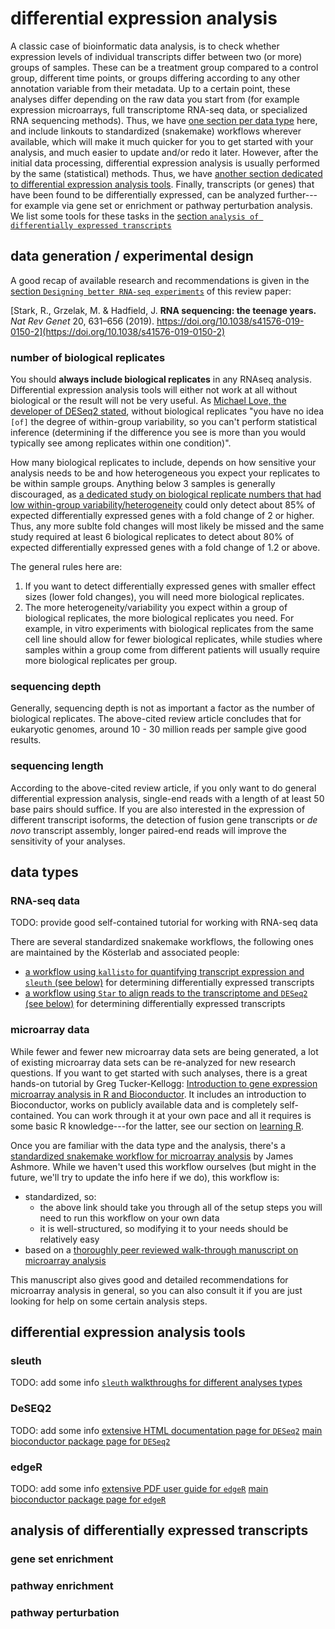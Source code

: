 # differential expression analysis

A classic case of bioinformatic data analysis, is to check whether expression levels of individual transcripts differ between two (or more) groups of samples.
These can be a treatment group compared to a control group, different time points, or groups differing according to any other annotation variable from their metadata.
Up to a certain point, these analyses differ depending on the raw data you start from (for example expression microarrays, full transcriptome RNA-seq data, or specialized RNA sequencing methods).
Thus, we have [one section per data type](#data-types) here, and include linkouts to standardized (snakemake) workflows wherever available, which will make it much quicker for you to get started with your analysis, and much easier to update and/or redo it later.
However, after the initial data processing, differential expression analysis is usually performed by the same (statistical) methods.
Thus, we have [another section dedicated to differential expression analysis tools](#differential-expression-analysis-tools).
Finally, transcripts (or genes) that have been found to be differentially expressed, can be analyzed further---for example via gene set or enrichment or pathway perturbation analysis.
We list some tools for these tasks in the [section `analysis of differentially expressed transcripts`](#analysis-of-differentially-expressed-transcripts)

## data generation / experimental design

A good recap of available research and recommendations is given in the [section `Designing better RNA-seq experiments`](https://www.nature.com/articles/s41576-019-0150-2#Sec13) of this review paper:

[Stark, R., Grzelak, M. & Hadfield, J. **RNA sequencing: the teenage years.** *Nat Rev Genet* 20, 631–656 (2019). https://doi.org/10.1038/s41576-019-0150-2](https://doi.org/10.1038/s41576-019-0150-2)

### number of biological replicates

You should **always include biological replicates** in any RNAseq analysis.
Differential expression analysis tools will either not work at all without biological or the result will not be very useful.
As [Michael Love, the developer of DESeq2 stated](https://support.bioconductor.org/p/95714/#95717), without biological replicates "you have no idea `[of]` the degree of within-group variability, so you can't perform statistical inference (determining if the difference you see is more than you would typically see among replicates within one condition)".

How many biological replicates to include, depends on how sensitive your analysis needs to be and how heterogeneous you expect your replicates to be within sample groups.
Anything below 3 samples is generally discouraged, as [a dedicated study on biological replicate numbers that had low within-group variability/heterogeneity](https://doi.org/10.1261%2Frna.053959.115) could only detect about 85% of expected differentially expressed genes with a fold change of 2 or higher.
Thus, any more sublte fold changes will most likely be missed and the same study required at least 6 biological replicates to detect about 80% of expected differentially expressed genes with a fold change of 1.2 or above.

The general rules here are:

1. If you want to detect differentially expressed genes with smaller effect sizes (lower fold changes), you will need more biological replicates.
2. The more heterogeneity/variability you expect within a group of biological replicates, the more biological replicates you need.
   For example, in vitro experiments with biological replicates from the same cell line should allow for fewer biological replicates, while studies where samples within a group come from different patients will usually require more biological replicates per group.

### sequencing depth

Generally, sequencing depth is not as important a factor as the number of biological replicates.
The above-cited review article concludes that for eukaryotic genomes, around 10 - 30 million reads per sample give good results.

### sequencing length

According to the above-cited review article, if you only want to do general differential expression analysis, single-end reads with a length of at least 50 base pairs should suffice.
If you are also interested in the expression of different transcript isoforms, the detection of fusion gene transcripts or *de novo* transcript assembly, longer paired-end reads will improve the sensitivity of your analyses. 

## data types

### RNA-seq data

TODO: provide good self-contained tutorial for working with RNA-seq data

There are several standardized snakemake workflows, the following ones are maintained by the Kösterlab and associated people: 
* [a workflow using `kallisto` for quantifying transcript expression and `sleuth` (see below)](https://snakemake.github.io/snakemake-workflow-catalog/?usage=snakemake-workflows/rna-seq-kallisto-sleuth) for determining differentially expressed transcripts
* [a workflow using `Star` to align reads to the transcriptome and `DESeq2` (see below)](https://snakemake.github.io/snakemake-workflow-catalog/?usage=snakemake-workflows/rna-seq-star-deseq2) for determining differentially expressed transcripts

### microarray data

While fewer and fewer new microarray data sets are being generated, a lot of existing microarray data sets can be re-analyzed for new research questions.
If you want to get started with such analyses, there is a great hands-on tutorial by Greg Tucker-Kellogg: [Introduction to gene expression microarray analysis in R and Bioconductor](https://gtk-teaching.github.io/Microarrays-R/).
It includes an introduction to Bioconductor, works on publicly available data and is completely self-contained.
You can work through it at your own pace and all it requires is some basic R knowledge---for the latter, see our section on [learning R](../languages/r.md#learning-programming-with-r).

Once you are familiar with the data type and the analysis, there's a [standardized snakemake workflow for microarray analysis](https://snakemake.github.io/snakemake-workflow-catalog/?usage=zifornd/arrays) by James Ashmore.
While we haven't used this workflow ourselves (but might in the future, we'll try to update the info here if we do), this workflow is:
* standardized, so:
  * the above link should take you through all of the setup steps you will need to run this workflow on your own data
  * it is well-structured, so modifying it to your needs should be relatively easy
* based on a [thoroughly peer reviewed walk-through manuscript on microarray analysis](https://doi.org/10.12688/f1000research.8967.2)

This manuscript also gives good and detailed recommendations for microarray analysis in general, so you can also consult it if you are just looking for help on some certain analysis steps.


## differential expression analysis tools

### sleuth

TODO: add some info
[`sleuth` walkthroughs for different analyses types](https://pachterlab.github.io/sleuth/walkthroughs)

### DeSEQ2

TODO: add some info
[extensive HTML documentation page for `DESeq2`](https://bioconductor.org/packages/release/bioc/vignettes/DESeq2/inst/doc/DESeq2.html)
[main bioconductor package page for `DESeq2`](https://bioconductor.org/packages/release/bioc/html/DESeq2.html)

### edgeR

TODO: add some info
[extensive PDF user guide for `edgeR`](https://bioconductor.org/packages/release/bioc/vignettes/edgeR/inst/doc/edgeRUsersGuide.pdf)
[main bioconductor package page for `edgeR`](https://bioconductor.org/packages/release/bioc/html/edgeR.html)

## analysis of differentially expressed transcripts

### gene set enrichment

### pathway enrichment

### pathway perturbation
